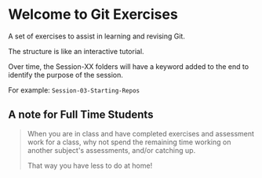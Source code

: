 # Welcome to Git Exercises

A set of exercises to assist in learning and revising Git.

The structure is like an interactive tutorial.

Over time, the Session-XX folders will have a keyword added to the end to 
identify the purpose of the session.

For example: `Session-03-Starting-Repos`

## A note for Full Time Students

> When you are in class and have completed exercises and assessment work for a 
> class, why not spend the remaining time working on another subject's 
> assessments, and/or catching up.
> 
> That way you have less to do at home!

